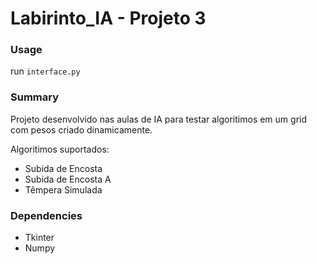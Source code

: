 # Labirinto_IA - Projeto 3

### Usage
run `interface.py`

### Summary
Projeto desenvolvido nas aulas de IA para testar algoritimos em um grid com pesos criado dinamicamente.

Algoritimos suportados:
- Subida de Encosta
- Subida de Encosta A
- Têmpera Simulada

### Dependencies
- Tkinter
- Numpy

